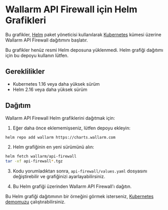 # Wallarm API Firewall için Helm Grafikleri

Bu grafikler, [Helm](https://helm.sh/) paket yöneticisi kullanılarak [Kubernetes](http://kubernetes.io/) kümesi üzerine Wallarm API Firewall dağıtımını başlatır.

Bu grafikler henüz resmi Helm deposuna yüklenmedi. Helm grafiği dağıtımı için bu depoyu kullanın lütfen.

## Gereklilikler

* Kubernetes 1.16 veya daha yüksek sürüm
* Helm 2.16 veya daha yüksek sürüm

## Dağıtım

Wallarm API Firewall Helm grafiklerini dağıtmak için:

1. Eğer daha önce eklememişseniz, lütfen depoyu ekleyin:

```bash
helm repo add wallarm https://charts.wallarm.com
```

2. Helm grafiğinin en yeni sürümünü alın:

```bash
helm fetch wallarm/api-firewall
tar -xf api-firewall*.tgz
```

3. Kodu yorumladıktan sonra, `api-firewall/values.yaml` dosyasını değiştirebilir ve grafiğinizi ayarlayabilirsiniz.

4. Bu Helm grafiği üzerinden Wallarm API Firewall'ı dağıtın.

Bu Helm grafiği dağıtımının bir örneğini görmek isterseniz, [Kubernetes demomuzu](https://github.com/wallarm/api-firewall/tree/main/demo/kubernetes) çalıştırabilirsiniz.